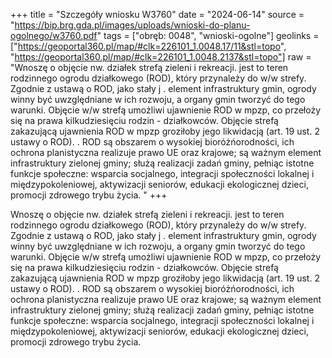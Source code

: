 +++
title = "Szczegóły wniosku W3760"
date = "2024-06-14"
source = "https://bip.brg.gda.pl/images/uploads/wnioski-do-planu-ogolnego/w3760.pdf"
tags = ["obręb: 0048", "wnioski-ogolne"]
geolinks = ["https://geoportal360.pl/map/#clk=226101_1.0048.17/11&stl=topo", "https://geoportal360.pl/map/#clk=226101_1.0048.2137&stl=topo"]
raw = "Wnoszę o objęcie nw. działek strefą zieleni i rekreacji. jest to teren rodzinnego ogrodu działkowego (ROD), który przynależy do w/w strefy. Zgodnie z ustawą o ROD, jako stały j . element infrastruktury gmin, ogrody winny być uwzględniane w ich rozwoju, a organy gmin tworzyć do tego warunki. Objęcie w/w strefą umożliwi ujawnienie ROD w mpzp, co przełoży się na prawa kilkudziesięciu rodzin - działkowców. Objęcie strefą zakazującą ujawnienia ROD w mpzp groziłoby jego likwidacją (art. 19 ust. 2 ustawy o ROD). . ROD są obszarem o wysokiej bioróżńorodności, ich ochrona planistyczna realizuje prawo UE oraz krajowe; są ważnym element infrastruktury zielonej gminy; służą realizacji zadań gminy, pełniąc istotne funkcje społeczne: wsparcia socjalnego, integracji społeczności lokalnej i międzypokoleniowej, aktywizacji seniorów, edukacji ekologicznej dzieci, promocji zdrowego trybu życia. "
+++

Wnoszę o objęcie nw. działek strefą zieleni i rekreacji. jest to teren rodzinnego
ogrodu działkowego (ROD), który przynależy do w/w strefy. Zgodnie z ustawą o ROD, jako stały
j .
element infrastruktury gmin, ogrody winny być uwzględniane w ich rozwoju, a organy gmin
tworzyć do tego warunki. Objęcie w/w strefą umożliwi ujawnienie ROD w mpzp, co przełoży się
na prawa kilkudziesięciu rodzin - działkowców. Objęcie strefą zakazującą ujawnienia ROD w
mpzp groziłoby jego likwidacją (art. 19 ust. 2 ustawy o ROD). . ROD są obszarem o wysokiej
bioróżńorodności, ich ochrona planistyczna realizuje prawo UE oraz krajowe; są ważnym element
infrastruktury zielonej gminy; służą realizacji zadań gminy, pełniąc istotne funkcje społeczne:
wsparcia socjalnego, integracji społeczności lokalnej i międzypokoleniowej, aktywizacji seniorów,
edukacji ekologicznej dzieci, promocji zdrowego trybu życia.



